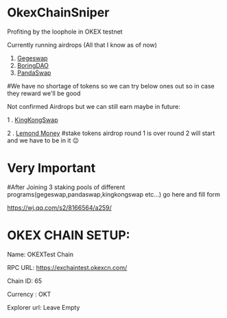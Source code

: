 # OkexChainSniper
Profiting by the loophole in OKEX testnet

Currently running airdrops (All that I know as of now)
1. [Gegeswap](https://docs.gegeswap.finance/how-to-join-gegeswap.finance-airdrop)
2. [BoringDAO](https://theboringdao.medium.com/boringdao-airdrop-task-on-okexchain-6165f4ec1b69)
3. [PandaSwap](https://docs.pandaex.org/interact-with-us/public-test-phase-2-gong-ce-di-er-jie-duan)

#We have no shortage of tokens so we can try below ones out so in case they reward we'll be good

Not confirmed Airdrops but we can still earn maybe in future:

1 . [KingKongSwap](https://app.kingkong.exchange/#/)

2 . [Lemond Money](https://www.lemond.money/farm?inviter=0x9f843eFF53f2Ec551C2Fcdd32aA5eEF25a6fA4e4) #stake tokens airdrop round 1 is over round 2 will start and we have to be in it 😉

# Very Important
#After Joining 3 staking pools of different programs(gegeswap,pandaswap,kingkongswap etc...) go here and fill form 

https://wj.qq.com/s2/8166564/a259/

# OKEX CHAIN SETUP:

Name: OKEXTest Chain

RPC URL: https://exchaintest.okexcn.com/

Chain ID: 65

Currency : OKT

Explorer url: Leave Empty 
